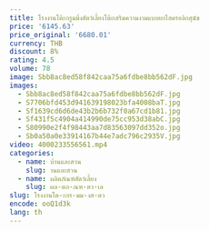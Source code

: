 ```yaml
---
title: โรงงานโต๊ะกรูมมิ่งสัตว์เลี้ยงโต๊ะเสริมความงามแบบยกไฮดรอลิกสุนัข
price: '6145.63'
price_original: '6680.01'
currency: THB
discount: 8%
rating: 4.5
volume: 78
image: Sbb8ac8ed58f842caa75a6fdbe8bb562dF.jpg
images:
  - Sbb8ac8ed58f842caa75a6fdbe8bb562dF.jpg
  - S7706bfd453d941639198023bfa4008baT.jpg
  - Sf1639cd6d6de43b2b6b732f0a67cd1b81.jpg
  - Sf431f5c4904a414990de75cc953d38abC.jpg
  - S80990e2f4f98443aa7d83563097dd352o.jpg
  - Sb0a50a0e33914167b44e7adc796c2935V.jpg
video: 4000233556561.mp4
categories:
  - name: บ้านและสวน
    slug: านและสวน
  - name: ผลิตภัณฑ์สัตว์เลี้ยง
    slug: ผล-ตภ-ณฑ-ตว-เล
slug: โรงงานโต-ะกร-มม-งส-ตว
encode: ooQ1d3k
lang: th
---
```

  